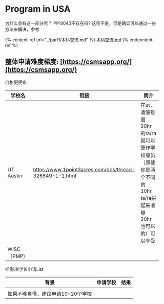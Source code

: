 # Program in USA

为什么会有这一部分呢？ PP10043不存在吗? 这倒不是，但是确实可以通过一些方法来解决，参考

{% content-ref url="../part1/本科交流.md" %}
[本科交流.md](../part1/本科交流.md)
{% endcontent-ref %}

## 整体申请难度梯度: [https://csmsapp.org/](https://csmsapp.org/)



价格更便宜:

| 学校名       | 链接                                                      | 简介                                                                 |
| --------- | ------------------------------------------------------- | ------------------------------------------------------------------ |
| UT Austin | https://www.1point3acres.com/bbs/thread-326849-1-1.html | 在ut，凑够每周20hr的ta/ra就可以算作学校雇员 （即使你是两个不同的10hr ta/ra拼起来凑够20hr也可以的）可以享受 |
| WISC（PMP） |                                                         |                                                                    |



样例:某学长申请List

| 背景                   | 申请学校 | 结果 |
| -------------------- | ---- | -- |
|                      |      |    |
| 如果不够自信，建议申请10\~20个学校 |      |    |

